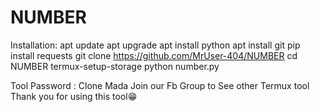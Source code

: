 # NUMBER #
Installation:
apt update
apt upgrade
apt install python
apt install git
pip install requests
git clone https://github.com/MrUser-404/NUMBER
cd NUMBER
termux-setup-storage
python number.py

Tool Password : Clone Mada
Join our Fb Group to See other Termux tool
Thank you for using this tool😁
